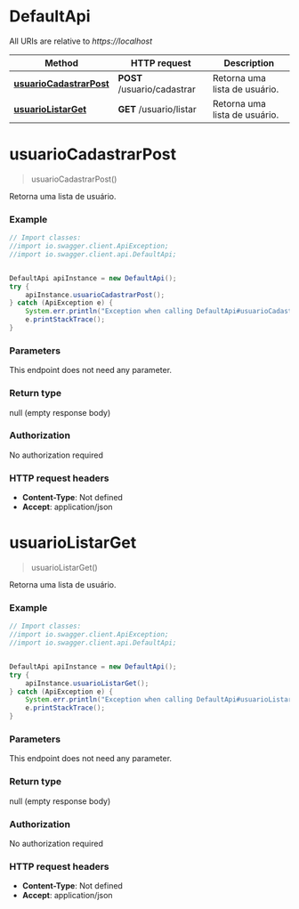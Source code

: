 # DefaultApi

All URIs are relative to *https://localhost*

Method | HTTP request | Description
------------- | ------------- | -------------
[**usuarioCadastrarPost**](DefaultApi.md#usuarioCadastrarPost) | **POST** /usuario/cadastrar | Retorna uma lista de usuário.
[**usuarioListarGet**](DefaultApi.md#usuarioListarGet) | **GET** /usuario/listar | Retorna uma lista de usuário.


<a name="usuarioCadastrarPost"></a>
# **usuarioCadastrarPost**
> usuarioCadastrarPost()

Retorna uma lista de usuário.

### Example
```java
// Import classes:
//import io.swagger.client.ApiException;
//import io.swagger.client.api.DefaultApi;


DefaultApi apiInstance = new DefaultApi();
try {
    apiInstance.usuarioCadastrarPost();
} catch (ApiException e) {
    System.err.println("Exception when calling DefaultApi#usuarioCadastrarPost");
    e.printStackTrace();
}
```

### Parameters
This endpoint does not need any parameter.

### Return type

null (empty response body)

### Authorization

No authorization required

### HTTP request headers

 - **Content-Type**: Not defined
 - **Accept**: application/json

<a name="usuarioListarGet"></a>
# **usuarioListarGet**
> usuarioListarGet()

Retorna uma lista de usuário.

### Example
```java
// Import classes:
//import io.swagger.client.ApiException;
//import io.swagger.client.api.DefaultApi;


DefaultApi apiInstance = new DefaultApi();
try {
    apiInstance.usuarioListarGet();
} catch (ApiException e) {
    System.err.println("Exception when calling DefaultApi#usuarioListarGet");
    e.printStackTrace();
}
```

### Parameters
This endpoint does not need any parameter.

### Return type

null (empty response body)

### Authorization

No authorization required

### HTTP request headers

 - **Content-Type**: Not defined
 - **Accept**: application/json

